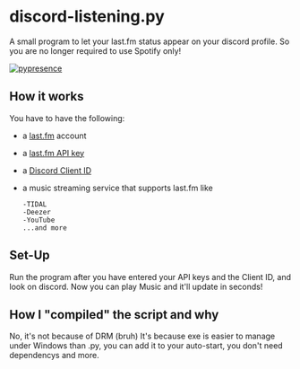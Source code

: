 # discord-listening.py
A small program to let your last.fm status appear on your discord profile. So you are no longer required to use Spotify only!

[![pypresence](https://img.shields.io/badge/using-pypresence-00bb88.svg?style=for-the-badge&logo=discord&logoWidth=20)](https://github.com/qwertyquerty/pypresence)

## How it works
You have to have the following:

- a [last.fm](https://last.fm) account

- a [last.fm API key](https://last.fm/api)

- a [Discord Client ID](https://discordapp.com/developers/applications/)

- a music streaming service that supports last.fm like

      -TIDAL
      -Deezer
      -YouTube
      ...and more

## Set-Up
Run the program after you have entered your API keys and the Client ID, and look on discord. Now you can play Music and it'll update in seconds!

## How I "compiled" the script and why
No, it's not because of DRM (bruh)
It's because exe is easier to manage under Windows than .py, you can add it to your auto-start, you don't need dependencys and more.
